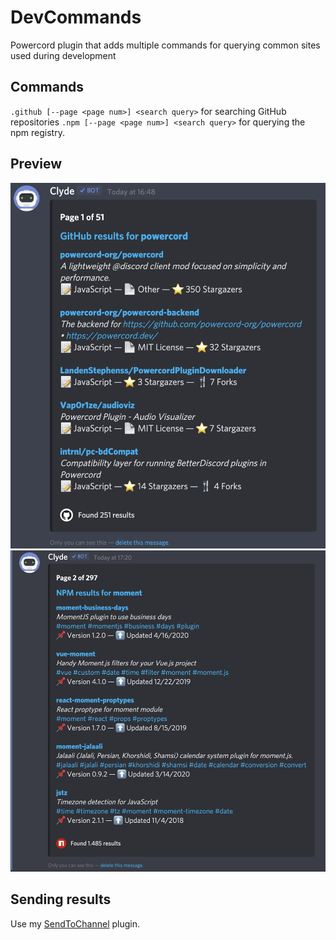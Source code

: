 # DevCommands

Powercord plugin that adds multiple commands for querying common sites used during development

## Commands
`.github [--page <page num>] <search query>` for searching GitHub repositories
`.npm [--page <page num>] <search query>` for querying the npm registry.

## Preview
![](preview/github.png)
![](preview/npm.png)

## Sending results
Use my [SendToChannel](https://github.com/tobimori/powercord-sendtochannel/) plugin.